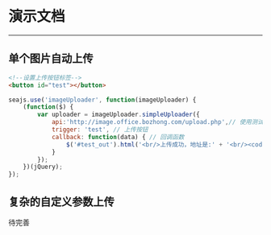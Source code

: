 # 演示文档

---
<style>
    #test {border-radius:2px;border:1px solid #ececec;}
</style>

## 单个图片自动上传

````html
<!--设置上传按钮标签-->
<button id="test"></button>
````

<div id="test_out"></div>

````javascript
seajs.use('imageUploader', function(imageUploader) {
    (function($) {
        var uploader = imageUploader.simpleUploader({
            api:'http://image.office.bozhong.com/upload.php',// 使用测试环境的api
            trigger: 'test', // 上传按钮
            callback: function(data) { // 回调函数
                $('#test_out').html('<br/>上传成功，地址是:' + '<br/><code>'+data.data.url+'</code>');
            }
        });
    })(jQuery);
});

````
## 复杂的自定义参数上传
待完善